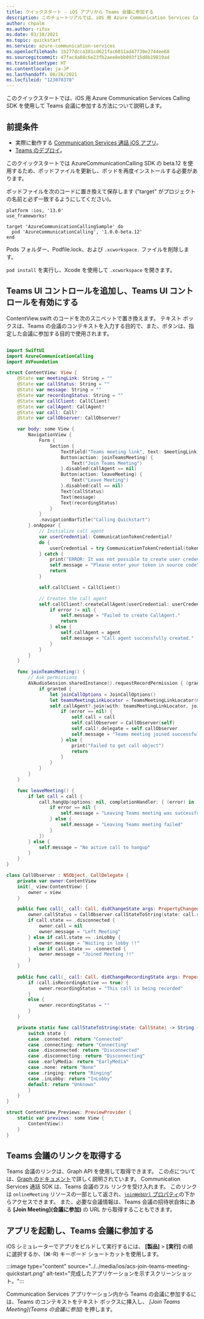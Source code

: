 ```yaml
---
title: クイックスタート - iOS アプリから Teams 会議に参加する
description: このチュートリアルでは、iOS 用 Azure Communication Services Calling SDK を使用して Teams 会議に参加する方法について説明します
author: chpalm
ms.author: rifox
ms.date: 03/10/2021
ms.topic: quickstart
ms.service: azure-communication-services
ms.openlocfilehash: 1b277dcca381cd621fac6011ad47f30e2744ee68
ms.sourcegitcommit: 47fac4a88c6e23fb2aee8ebb093f15d8b19819ad
ms.translationtype: HT
ms.contentlocale: ja-JP
ms.lasthandoff: 08/26/2021
ms.locfileid: "123078378"
---
```

このクイックスタートでは、iOS 用 Azure Communication Services Calling SDK を使用して Teams 会議に参加する方法について説明します。

## <a name="prerequisites"></a>前提条件

- 実際に動作する [Communication Services 通話 iOS アプリ](../../getting-started-with-calling.md)。
- [Teams のデプロイ](/deployoffice/teams-install)。

このクイックスタートでは AzureCommunicationCalling SDK の beta.12 を使用するため、ポッドファイルを更新し、ポッドを再度インストールする必要があります。 

ポッドファイルを次のコードに置き換えて保存します ("target" がプロジェクトの名前と必ず一致するようにしてください)。

   ```
   platform :ios, '13.0'
   use_frameworks!

   target 'AzureCommunicationCallingSample' do
     pod 'AzureCommunicationCalling', '1.0.0-beta.12'
   end
   ```
Pods フォルダー、Podfile.lock、および `.xcworkspace.` ファイルを削除します。

`pod install` を実行し、Xcode を使用して `.xcworkspace` を開きます。

## <a name="add-the-teams-ui-controls-and-enable-the-teams-ui-controls"></a>Teams UI コントロールを追加し、Teams UI コントロールを有効にする

ContentView.swift のコードを次のスニペットで置き換えます。 テキスト ボックスは、Teams の会議のコンテキストを入力する目的で、また、ボタンは、指定した会議に参加する目的で使用されます。

```swift

import SwiftUI
import AzureCommunicationCalling
import AVFoundation

struct ContentView: View {
    @State var meetingLink: String = ""
    @State var callStatus: String = ""
    @State var message: String = ""
    @State var recordingStatus: String = ""
    @State var callClient: CallClient?
    @State var callAgent: CallAgent?
    @State var call: Call?
    @State var callObserver: CallObserver?

    var body: some View {
        NavigationView {
            Form {
                Section {
                    TextField("Teams meeting link", text: $meetingLink)
                    Button(action: joinTeamsMeeting) {
                        Text("Join Teams Meeting")
                    }.disabled(callAgent == nil)
                    Button(action: leaveMeeting) {
                        Text("Leave Meeting")
                    }.disabled(call == nil)
                    Text(callStatus)
                    Text(message)
                    Text(recordingStatus)
                }
            }
            .navigationBarTitle("Calling Quickstart")
        }.onAppear {
            // Initialize call agent
            var userCredential: CommunicationTokenCredential?
            do {
                userCredential = try CommunicationTokenCredential(token: "<USER ACCESS TOKEN>")
            } catch {
                print("ERROR: It was not possible to create user credential.")
                self.message = "Please enter your token in source code"
                return
            }

            self.callClient = CallClient()

            // Creates the call agent
            self.callClient?.createCallAgent(userCredential: userCredential!) { (agent, error) in
                if error != nil {
                    self.message = "Failed to create CallAgent."
                    return
                } else {
                    self.callAgent = agent
                    self.message = "Call agent successfully created."
                }
            }
        }
    }

    func joinTeamsMeeting() {
        // Ask permissions
        AVAudioSession.sharedInstance().requestRecordPermission { (granted) in
            if granted {
                let joinCallOptions = JoinCallOptions()
                let teamsMeetingLinkLocator = TeamsMeetingLinkLocator(meetingLink: self.meetingLink)
                self.callAgent?.join(with: teamsMeetingLinkLocator, joinCallOptions: joinCallOptions) {(call, error) in
                    if (error == nil) {
                        self.call = call
                        self.callObserver = CallObserver(self)
                        self.call!.delegate = self.callObserver
                        self.message = "Teams meeting joined successfully"
                    } else {
                        print("Failed to get call object")
                        return
                    }
                }
            }
        }
    }

    func leaveMeeting() {
        if let call = call {
            call.hangUp(options: nil, completionHandler: { (error) in
                if error == nil {
                    self.message = "Leaving Teams meeting was successful"
                } else {
                    self.message = "Leaving Teams meeting failed"
                }
            })
        } else {
            self.message = "No active call to hangup"
        }
    }
}

class CallObserver : NSObject, CallDelegate {
    private var owner:ContentView
    init(_ view:ContentView) {
        owner = view
    }

    public func call(_ call: Call, didChangeState args: PropertyChangedEventArgs) {
        owner.callStatus = CallObserver.callStateToString(state: call.state)
        if call.state == .disconnected {
            owner.call = nil
            owner.message = "Left Meeting"
        } else if call.state == .inLobby {
            owner.message = "Waiting in lobby !!"
        } else if call.state == .connected {
            owner.message = "Joined Meeting !!"
        }
    }
    
    public func call(_ call: Call, didChangeRecordingState args: PropertyChangedEventArgs) {
        if (call.isRecordingActive == true) {
            owner.recordingStatus = "This call is being recorded"
        }
        else {
            owner.recordingStatus = ""
        }
    }

    private static func callStateToString(state: CallState) -> String {
        switch state {
        case .connected: return "Connected"
        case .connecting: return "Connecting"
        case .disconnected: return "Disconnected"
        case .disconnecting: return "Disconnecting"
        case .earlyMedia: return "EarlyMedia"
        case .none: return "None"
        case .ringing: return "Ringing"
        case .inLobby: return "InLobby"
        default: return "Unknown"
        }
    }
}

struct ContentView_Previews: PreviewProvider {
    static var previews: some View {
        ContentView()
    }
}

```

## <a name="get-the-teams-meeting-link"></a>Teams 会議のリンクを取得する

Teams 会議のリンクは、Graph API を使用して取得できます。 この点については、[Graph のドキュメント](/graph/api/onlinemeeting-createorget?tabs=http&view=graph-rest-beta&preserve-view=true)で詳しく説明されています。
Communication Services 通話 SDK は、Teams 会議のフル リンクを受け入れます。 このリンクは `onlineMeeting` リソースの一部として返され、[`joinWebUrl` プロパティ](/graph/api/resources/onlinemeeting?view=graph-rest-beta&preserve-view=true)の下からアクセスできます。 また、必要な会議情報は、Teams 会議の招待状自体にある **[Join Meeting]\(会議に参加\)** の URL から取得することもできます。

## <a name="launch-the-app-and-join-teams-meeting"></a>アプリを起動し、Teams 会議に参加する

iOS シミュレーターでアプリをビルドして実行するには、 **[製品]**  >  **[実行]** の順に選択するか、(&#8984;-R) キーボード ショートカットを使用します。

:::image type="content" source="../../media/ios/acs-join-teams-meeting-quickstart.png" alt-text="完成したアプリケーションを示すスクリーンショット。":::

Communication Services アプリケーション内から Teams の会議に参加するには、Teams のコンテキストをテキスト ボックスに挿入し、 *[Join Teams Meeting]\(Teams の会議に参加\)* を押します。
